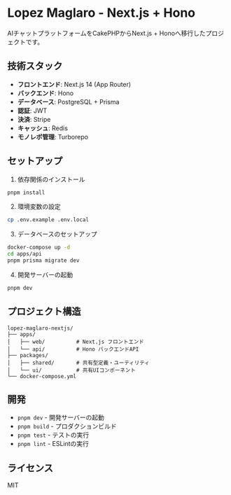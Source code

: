 # Lopez Maglaro - Next.js + Hono

AIチャットプラットフォームをCakePHPからNext.js + Honoへ移行したプロジェクトです。

## 技術スタック

- **フロントエンド**: Next.js 14 (App Router)
- **バックエンド**: Hono
- **データベース**: PostgreSQL + Prisma
- **認証**: JWT
- **決済**: Stripe
- **キャッシュ**: Redis
- **モノレポ管理**: Turborepo

## セットアップ

1. 依存関係のインストール
```bash
pnpm install
```

2. 環境変数の設定
```bash
cp .env.example .env.local
```

3. データベースのセットアップ
```bash
docker-compose up -d
cd apps/api
pnpm prisma migrate dev
```

4. 開発サーバーの起動
```bash
pnpm dev
```

## プロジェクト構造

```
lopez-maglaro-nextjs/
├── apps/
│   ├── web/          # Next.js フロントエンド
│   └── api/          # Hono バックエンドAPI
├── packages/
│   ├── shared/       # 共有型定義・ユーティリティ
│   └── ui/           # 共有UIコンポーネント
└── docker-compose.yml
```

## 開発

- `pnpm dev` - 開発サーバーの起動
- `pnpm build` - プロダクションビルド
- `pnpm test` - テストの実行
- `pnpm lint` - ESLintの実行

## ライセンス

MIT
